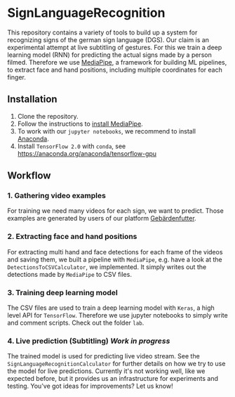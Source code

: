 # SignLanguageRecognition

This repository contains a variety of tools to build up a system for recognizing signs of the german sign language (DGS).
Our claim is an experimental attempt at live subtitling of gestures.
For this we train a deep learning model (RNN) for predicting the actual signs made by a person filmed.
Therefore we use [MediaPipe](https://github.com/google/mediapipe), a framework for building ML pipelines, to extract face and hand positions, including multiple coordinates for each finger.

## Installation

1. Clone the repository.
2. Follow the instructions to [install MediaPipe](https://github.com/google/mediapipe/blob/master/mediapipe/docs/install.md).
3. To work with our `jupyter notebooks`, we recommend to install [Anaconda](https://www.anaconda.com/).
4. Install `TensorFlow 2.0` with `conda`, see <https://anaconda.org/anaconda/tensorflow-gpu>

## Workflow

### 1. Gathering video examples

For training we need many videos for each sign, we want to predict. Those examples are generated by users of our platform [Gebärdenfutter](https://gebaerdenfutter.de).

### 2. Extracting face and hand positions

For extracting multi hand and face detections for each frame of the videos and saving them, we built a pipeline with `MediaPipe`, e.g. have a look at the `DetectionsToCSVCalculator`, we implemented. It simply writes out the detections made by `MediaPipe` to CSV files.

### 3. Training deep learning model

The CSV files are used to train a deep learning model with `Keras`, a high level API for `TensorFlow`.
Therefore we use jupyter notebooks to simply write and comment scripts.
Check out the folder `lab`.

### 4. Live prediction (Subtitling) ***Work in progress***

The trained model is used for predicting live video stream. See the `SignLanguageRecognitionCalculator` for further details on how we try to use the model for live predictions. Currently it's not working well, like we expected before, but it provides us an infrastructure for experiments and testing. You've got ideas for improvements? Let us know!
